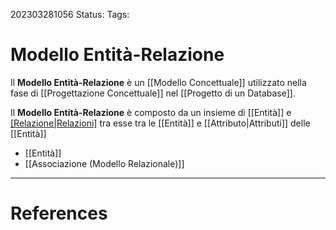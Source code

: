 202303281056
Status: 
Tags:

# Modello Entità-Relazione
Il **Modello Entità-Relazione** è un [[Modello Concettuale]] utilizzato nella fase di [[Progettazione Concettuale]] nel [[Progetto di un Database]].

Il **Modello Entità-Relazione** è composto da un insieme di [[Entità]] e [[Relazione|Relazioni]]([[?wot]]) tra esse tra le [[Entità]] e [[Attributo|Attributi]] delle [[Entità]]

- [[Entità]]
- [[Associazione (Modello Relazionale)]]



---
# References